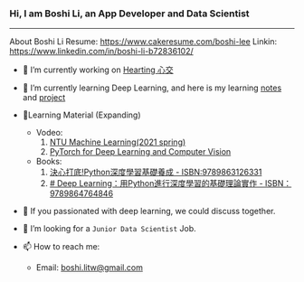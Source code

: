 ### Hi, I am Boshi Li, an App Developer and Data Scientist
----

About Boshi Li
Resume: https://www.cakeresume.com/boshi-lee
Linkin: https://www.linkedin.com/in/boshi-li-b72836102/

- 🔭 I’m currently working on [Hearting 心交](https://hearting.online/)
- 🌱 I’m currently learning Deep Learning, and here is my learning [notes](https://github.com/BoshiLee/deep_learning_notes) and [project](https://github.com/BoshiLee/pytorch_learning)
- 📒Learning Material (Expanding)
	- Vodeo:
		1.  [NTU Machine Learning(2021 spring)](https://www.youtube.com/playlist?list=PLJV_el3uVTsMhtt7_Y6sgTHGHp1Vb2P2J)
		2.  [PyTorch for Deep Learning and Computer Vision](https://www.udemy.com/course/pytorch-for-deep-learning-and-computer-vision/)
	- Books:
		1. [決心打底!Python深度學習基礎養成 - ISBN:9789863126331](http://isbn.ncl.edu.tw/NEW_ISBNNet/main_DisplayRecord_Popup.php?&Pact=view&Pkey=1090526*0110&KeepThis=true&TB_iframe=true&width=780&height=480)
		2. [# Deep Learning：用Python進行深度學習的基礎理論實作 -  ISBN：9789864764846](https://www.books.com.tw/products/0010761759)
- 👯 If you passionated with deep learning, we could discuss together.

- 🤔 I’m looking for a `Junior Data Scientist`  Job.
- 📫 How to reach me: 
	- Email: boshi.litw@gmail.com
